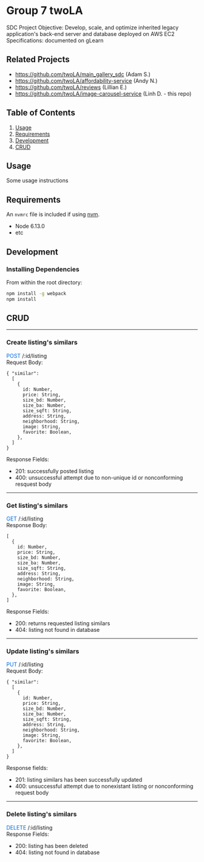 # Group 7 twoLA

SDC Project
Objective: Develop, scale, and optimize inherited legacy application's back-end server and database deployed on AWS EC2\
Specifications: documented on gLearn

## Related Projects

  - https://github.com/twoLA/main_gallery_sdc (Adam S.)
  - https://github.com/twoLA/affordability-service (Andy N.)
  - https://github.com/twoLA/reviews (Lillian E.)
  - https://github.com/twoLA/image-carousel-service (Linh D. - this repo)

## Table of Contents

1. [Usage](#Usage)
1. [Requirements](#requirements)
1. [Development](#development)
1. [CRUD](#CRUD)

## Usage

Some usage instructions

## Requirements

An `nvmrc` file is included if using [nvm](https://github.com/creationix/nvm).

- Node 6.13.0
- etc

## Development

### Installing Dependencies

From within the root directory:

```sh
npm install -g webpack
npm install
```

## CRUD
---

### **Create listing's similars**
<span style="color:#006BE6">POST</span> /:id/listing\
Request Body:
  ```
  { "similar":
    [
      {
        id: Number,
        price: String,
        size_bd: Number,
        size_ba: Number,
        size_sqft: String,
        address: String,
        neighborhood: String,
        image: String,
        favorite: Boolean,
      },
    ]
  }
  ```
Response Fields:
  - 201: successfully posted listing
  - 400: unsuccessful attempt due to non-unique id or nonconforming resquest body
---

### **Get listing's similars**
<span style="color:#006BE6">GET</span> /:id/listing\
Response Body:
  ```
  [
    {
      id: Number,
      price: String,
      size_bd: Number,
      size_ba: Number,
      size_sqft: String,
      address: String,
      neighborhood: String,
      image: String,
      favorite: Boolean,
    },
  ]
  ```
Response Fields:
  - 200: returns requested listing similars
  - 404: listing not found in database
---

### **Update listing's similars**
<span style="color:#006BE6">PUT</span> /:id/listing\
Request Body:
  ```
  { "similar":
    [
      {
        id: Number,
        price: String,
        size_bd: Number,
        size_ba: Number,
        size_sqft: String,
        address: String,
        neighborhood: String,
        image: String,
        favorite: Boolean,
      },
    ]
  }
  ```
Response fields:
  - 201: listing similars has been successfully updated
  - 400: unsuccessful attempt due to nonexistant listing or nonconforming request body
---

### **Delete listing's similars**
<span style="color:#006BE6">DELETE</span> /:id/listing\
Response Fields:
  - 200: listing has been deleted
  - 404: listing not found in database